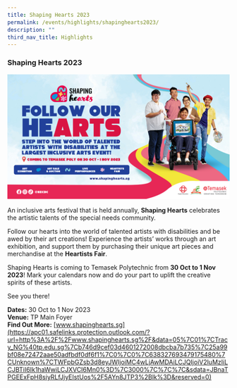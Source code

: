 ```yaml
---
title: Shaping Hearts 2023
permalink: /events/highlights/shapinghearts2023/
description: ""
third_nav_title: Highlights
---
```

### **Shaping Hearts 2023**

![](/images/temasek%20poly_web%20banner%20(virtual%20campus).png)

An inclusive arts festival that is held annually, **Shaping Hearts** celebrates the artistic talents of the special needs community. 

Follow our hearts into the world of talented artists with disabilities and be awed by their art creations! Experience the artists’ works through an art exhibition, and support them by purchasing their unique art pieces and merchandise at the **Heartists Fair**.

Shaping Hearts is coming to Temasek Polytechnic from **30 Oct to 1 Nov 2023**! Mark your calendars now and do your part to uplift the creative spirits of these artists. 

See you there!

**Dates:** 30 Oct to 1 Nov 2023  
**Venue:** TP Main Foyer  
**Find Out More:** [www.shapinghearts.sg](https://apc01.safelinks.protection.outlook.com/?url=http%3A%2F%2Fwww.shapinghearts.sg%2F&data=05%7C01%7CTracy_NG%40tp.edu.sg%7Cb746d9cef03d4601272008dbcba7b735%7C25a99bf08e72472aae50adfbdf0df6f1%7C0%7C0%7C638327693479175480%7CUnknown%7CTWFpbGZsb3d8eyJWIjoiMC4wLjAwMDAiLCJQIjoiV2luMzIiLCJBTiI6Ik1haWwiLCJXVCI6Mn0%3D%7C3000%7C%7C%7C&sdata=JBnaTPGEExFpH8siyRLfJjyEIstUos%2F5AYn8JTP3%2Blk%3D&reserved=0)